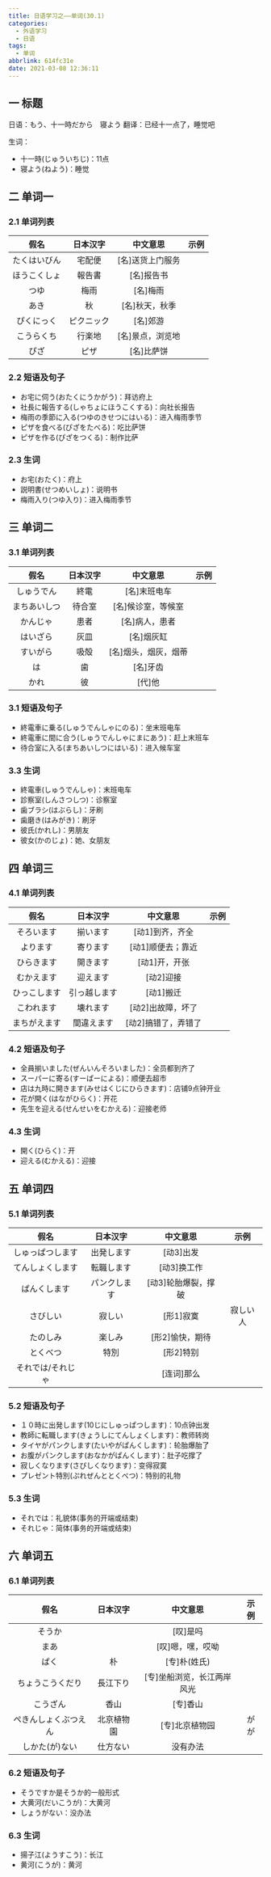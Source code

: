 ```yaml
---
title: 日语学习之——单词(30.1)
categories:
  - 外语学习
  - 日语
tags:
  - 单词
abbrlink: 614fc31e
date: 2021-03-08 12:36:11
---
```

## 一 标题

日语：もう、十一時だから　寝よう
翻译：已经十一点了，睡觉吧

<!--more-->

生词：

* 十一時(じゅういちじ)：11点
* 寝よう(ねよう)：睡觉

## 二 单词一

### 2.1 单词列表

|   **假名**   | **日本汉字** |   **中文意思**   | **示例** |
| :----------: | :----------: | :--------------: | :------: |
| たくはいびん |    宅配便    | [名]送货上门服务 |          |
| ほうこくしょ |    報告書    |    [名]报告书    |          |
|     つゆ     |     梅雨     |     [名]梅雨     |          |
|     あき     |      秋      |  [名]秋天，秋季  |          |
|  ぴくにっく  |  ピクニック  |     [名]郊游     |          |
|  こうらくち  |    行楽地    | [名]景点，浏览地 |          |
|     ぴざ     |     ピザ     |    [名]比萨饼    |          |

### 2.2 短语及句子

* お宅に伺う(おたくにうかがう)：拜访府上
* 社長に報告する(しゃちょにほうこくする)：向社长报告
* 梅雨の季節に入る(つゆのきせつにはいる)：进入梅雨季节
* ピザを食べる(ぴざをたべる)：吃比萨饼
* ピザを作る(ぴざをつくる)：制作比萨

### 2.3 生词

* お宅(おたく)：府上
* 説明書(せつめいしょ)：说明书
* 梅雨入り(つゆ入り)：进入梅雨季节

## 三 单词二

### 3.1 单词列表

|   **假名**   | **日本汉字** |     **中文意思**     | **示例** |
| :----------: | :----------: | :------------------: | :------: |
|  しゅうでん  |     終電     |     [名]末班电车     |          |
| まちあいしつ |    待合室    |  [名]候诊室，等候室  |          |
|   かんじゃ   |     患者     |    [名]病人，患者    |          |
|   はいざら   |     灰皿     |      [名]烟灰缸      |          |
|   すいがら   |     吸殻     | [名]烟头，烟灰，烟蒂 |          |
|      は      |      歯      |       [名]牙齿       |          |
|     かれ     |      彼      |        [代]他        |          |

### 3.1 短语及句子

* 終電車に乗る(しゅうでんしゃにのる)：坐末班电车
* 終電車に間に合う(しゅうでんしゃにまにあう)：赶上末班车
* 待合室に入る(まちあいしつにはいる)：进入候车室

### 3.3 生词

* 終電車(しゅうでんしゃ)：末班电车
* 診察室(しんさつしつ)：诊察室
* 歯ブラシ(はぶらし)：牙刷
* 歯磨き(はみがき)：刷牙
* 彼氏(かれし)：男朋友
* 彼女(かのじょ)：她、女朋友

## 四 单词三

### 4.1 单词列表

|   **假名**   | **日本汉字** |    **中文意思**     | **示例** |
| :----------: | :----------: | :-----------------: | :------: |
|  そろいます  |   揃います   |   [动1]到齐，齐全   |          |
|   よります   |   寄ります   |  [动1]顺便去；靠近  |          |
|  ひらきます  |   開きます   |    [动1]开，开张    |          |
|  むかえます  |   迎えます   |      [动2]迎接      |          |
| ひっこします | 引っ越します |      [动1]搬迁      |          |
|  こわれます  |   壊れます   |  [动2]出故障，坏了  |          |
| まちがえます |  間違えます  | [动2]搞错了，弄错了 |          |

### 4.2 短语及句子

* 全員揃いました(ぜんいんそろいました)：全员都到齐了
* スーパーに寄る(すーぱーによる)：顺便去超市
* 店は九時に開きます(みせはくじにひらきます)：店铺9点钟开业
* 花が開く(はながひらく)：开花
* 先生を迎える(せんせいをむかえる)：迎接老师

### 4.3 生词

* 開く(ひらく)：开
* 迎える(むかえる)：迎接

## 五 单词四

### 5.1 单词列表

|     **假名**      | **日本汉字** |    **中文意思**     | **示例** |
| :---------------: | :----------: | :-----------------: | :------: |
| しゅっぱつします  |  出発します  |      [动3]出发      |          |
| てんしょくします  |  転職します  |     [动3]换工作     |          |
|   ぱんくします    | パンクします | [动3]轮胎爆裂，撑破 |          |
|     さびしい      |    寂しい    |      [形1]寂寞      | 寂しい人 |
|     たのしみ      |    楽しみ    |   [形2]愉快，期待   |          |
|     とくべつ      |     特別     |      [形2]特别      |          |
| それでは/それじゃ |              |     [连词]那么      |          |

### 5.2 短语及句子

* １０時に出発します(10じにしゅっぱつします)：10点钟出发
* 教師に転職します(きょうしにてんしょくします)：教师转岗
* タイヤがパンクします(たいやがぱんくします)：轮胎爆胎了
* お腹がパンクします(おなかがぱんくします)：肚子吃撑了
* 寂しくなります(さびしくなります)：变得寂寞
* プレゼント特別(ぷれぜんととくべつ)：特别的礼物

### 5.3 生词

* それでは：礼貌体(事务的开端或结束)
* それじゃ：简体(事务的开端或结束)

## 六 单词五

### 6.1 单词列表

|       **假名**       | **日本汉字** |        **中文意思**        | **示例** |
| :------------------: | :----------: | :------------------------: | :------: |
|        そうか        |              |          [叹]是吗          |          |
|         まあ         |              |      [叹]嗯，嘿，哎呦      |          |
|         ぱく         |      朴      |        [专]朴(姓氏)        |          |
|   ちょうこうくだり   |   長江下り   | [专]坐船浏览，长江两岸风光 |          |
|       こうざん       |     香山     |          [专]香山          |          |
| ぺきんしょくぶつえん |  北京植物園  |       [专]北京植物园       |   がが   |
|    しかた(が)ない    |   仕方ない   |          没有办法          |          |

### 6.2 短语及句子

* そうですか是そうか的一般形式
* 大黄河(だいこうが)：大黄河
* しょうがない：没办法

### 6.3 生词

* 揚子江(ようすこう)：长江
* 黄河(こうが)：黄河